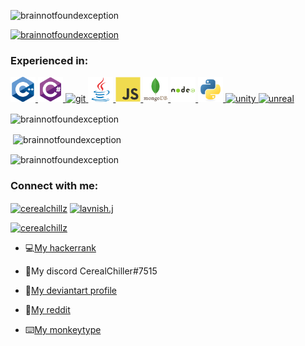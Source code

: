 <!--<h1 align="center">Hi 👋</h1>-->
<!--<h3 align="center">A student who likes to code</h3>-->

<p align="left"> <img src="https://komarev.com/ghpvc/?username=brainnotfoundexception&label=Profile%20views&color=0e75b6&style=flat" alt="brainnotfoundexception" /> </p>

<p align="left"> <a href="https://github.com/ryo-ma/github-profile-trophy"><img src="https://github-profile-trophy.vercel.app/?username=brainnotfoundexception&theme=radical" alt="brainnotfoundexception" /></a> </p>


<h3 align="left">Experienced in:</h3>
<p align="left"> <a href="https://www.w3schools.com/cpp/" target="_blank" rel="noreferrer"> <img src="https://raw.githubusercontent.com/devicons/devicon/master/icons/cplusplus/cplusplus-original.svg" alt="cplusplus" width="40" height="40"/> </a> <a href="https://www.w3schools.com/cs/" target="_blank" rel="noreferrer"> <img src="https://raw.githubusercontent.com/devicons/devicon/master/icons/csharp/csharp-original.svg" alt="csharp" width="40" height="40"/> </a> <a href="https://git-scm.com/" target="_blank" rel="noreferrer"> <img src="https://www.vectorlogo.zone/logos/git-scm/git-scm-icon.svg" alt="git" width="40" height="40"/> </a> <a href="https://www.java.com" target="_blank" rel="noreferrer"> <img src="https://raw.githubusercontent.com/devicons/devicon/master/icons/java/java-original.svg" alt="java" width="40" height="40"/> </a> <a href="https://developer.mozilla.org/en-US/docs/Web/JavaScript" target="_blank" rel="noreferrer"> <img src="https://raw.githubusercontent.com/devicons/devicon/master/icons/javascript/javascript-original.svg" alt="javascript" width="40" height="40"/> </a> <a href="https://www.mongodb.com/" target="_blank" rel="noreferrer"> <img src="https://raw.githubusercontent.com/devicons/devicon/master/icons/mongodb/mongodb-original-wordmark.svg" alt="mongodb" width="40" height="40"/> </a> <a href="https://nodejs.org" target="_blank" rel="noreferrer"> <img src="https://raw.githubusercontent.com/devicons/devicon/master/icons/nodejs/nodejs-original-wordmark.svg" alt="nodejs" width="40" height="40"/> </a> <a href="https://www.python.org" target="_blank" rel="noreferrer"> <img src="https://raw.githubusercontent.com/devicons/devicon/master/icons/python/python-original.svg" alt="python" width="40" height="40"/> </a> <a href="https://unity.com/" target="_blank" rel="noreferrer"> <img src="https://www.vectorlogo.zone/logos/unity3d/unity3d-icon.svg" alt="unity" width="40" height="40"/> </a> <a href="https://unrealengine.com/" target="_blank" rel="noreferrer"> <img src="https://raw.githubusercontent.com/kenangundogan/fontisto/036b7eca71aab1bef8e6a0518f7329f13ed62f6b/icons/svg/brand/unreal-engine.svg" alt="unreal" width="40" height="40"/> </a> </p>



<p><img align="center" src="https://github-readme-stats.vercel.app/api/top-langs?username=brainnotfoundexception&show_icons=true&theme=radical&locale=en&layout=compact" alt="brainnotfoundexception" /></p>

<p>&nbsp;<img align="center" src="https://github-readme-stats.vercel.app/api?username=brainnotfoundexception&show_icons=true&theme=radical&locale=en" alt="brainnotfoundexception" /></p>

<p><img align="center" src="https://github-readme-streak-stats.herokuapp.com/?user=brainnotfoundexception&theme=radical" alt="brainnotfoundexception" /></p>



<h3 align="left">Connect with me:</h3>
<p align="left">
<a href="https://twitter.com/cerealchillz" target="blank"><img align="center" src="https://raw.githubusercontent.com/rahuldkjain/github-profile-readme-generator/master/src/images/icons/Social/twitter.svg" alt="cerealchillz" height="30" width="40" /></a>
<a href="https://instagram.com/lavnish.j/?theme=dark" target="blank"><img align="center" src="https://raw.githubusercontent.com/rahuldkjain/github-profile-readme-generator/master/src/images/icons/Social/instagram.svg" alt="lavnish.j" height="30" width="40" /></a>
</p>
<p align="left"> <a href="https://twitter.com/cerealchillz" target="blank"><img src="https://img.shields.io/twitter/follow/cerealchillz?logo=twitter&style=for-the-badge" alt="cerealchillz" /></a> </p>

- 💻[My hackerrank](https://www.hackerrank.com/lavjhn)

- 🤖My discord CerealChiller#7515

- 🎨[My deviantart profile](https://www.deviantart.com/cerealchillz)

- 🗿[My reddit](https://www.reddit.com/user/CerealChillz)

- ⌨️[My monkeytype](https://monkeytype.com/profile/wDZJepIFlRU4gXrL36cFlQCGGDI3)
